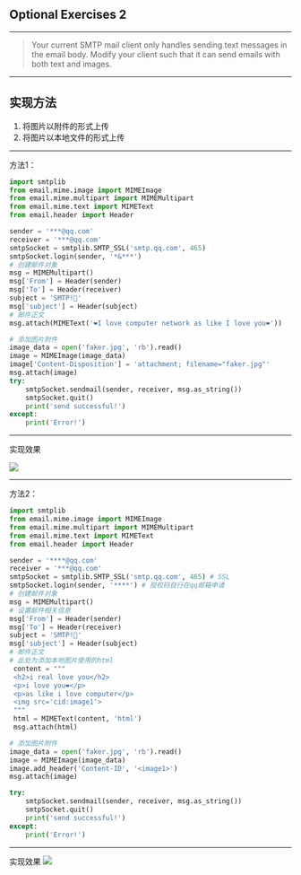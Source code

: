 ﻿## Optional Exercises 2
---

>Your current SMTP mail client only handles sending text messages in the email body. Modify your 
client such that it can send emails with both text and images.

 

---


## 实现方法

 1. 将图片以附件的形式上传
 2. 将图片以本地文件的形式上传

---
方法1：

```python
import smtplib
from email.mime.image import MIMEImage
from email.mime.multipart import MIMEMultipart
from email.mime.text import MIMEText
from email.header import Header

sender = '***@qq.com'
receiver = '***@qq.com'
smtpSocket = smtplib.SMTP_SSL('smtp.qq.com', 465)
smtpSocket.login(sender, '*&***')
# 创建邮件对象
msg = MIMEMultipart()
msg['From'] = Header(sender)
msg['To'] = Header(receiver)
subject = 'SMTP!🛫'
msg['subject'] = Header(subject)
# 邮件正文
msg.attach(MIMEText('❤I love computer network as like I love you❤'))

# 添加图片附件
image_data = open('faker.jpg', 'rb').read()
image = MIMEImage(image_data)
image['Content-Disposition'] = 'attachment; filename="faker.jpg"'
msg.attach(image)
try:
    smtpSocket.sendmail(sender, receiver, msg.as_string())
    smtpSocket.quit()
    print('send successful!')
except:
    print('Error!')
```

---
实现效果


![](https://img-blog.csdnimg.cn/20210513175210723.png?x-oss-process=image/watermark,type_ZmFuZ3poZW5naGVpdGk,shadow_10,text_aHR0cHM6Ly9ibG9nLmNzZG4ubmV0L3dlaXhpbl80NjY2MjMxOA==,size_16,color_FFFFFF,t_70#pic_center)

---
方法2：

```python
import smtplib
from email.mime.image import MIMEImage
from email.mime.multipart import MIMEMultipart
from email.mime.text import MIMEText
from email.header import Header

sender = '****@qq.com'
receiver = '***@qq.com'
smtpSocket = smtplib.SMTP_SSL('smtp.qq.com', 465) # SSL
smtpSocket.login(sender, '****') # 授权码自行在qq邮箱申请
# 创建邮件对象
msg = MIMEMultipart() 
# 设置邮件相关信息
msg['From'] = Header(sender)
msg['To'] = Header(receiver)
subject = 'SMTP!🛫'
msg['subject'] = Header(subject)
# 邮件正文
# 此处为添加本地图片使用的html
 content = """
 <h2>i real love you</h2>	
 <p>i love you❤</p>
 <p>as like i love computer</p>
 <img src='cid:image1'>
 """
 html = MIMEText(content, 'html')
 msg.attach(html)

# 添加图片附件
image_data = open('faker.jpg', 'rb').read()
image = MIMEImage(image_data)
image.add_header('Content-ID', '<image1>')
msg.attach(image)

try:
    smtpSocket.sendmail(sender, receiver, msg.as_string())
    smtpSocket.quit()
    print('send successful!')
except:
    print('Error!')
```

---
实现效果
![](https://img-blog.csdnimg.cn/20210513175547647.png?x-oss-process=image/watermark,type_ZmFuZ3poZW5naGVpdGk,shadow_10,text_aHR0cHM6Ly9ibG9nLmNzZG4ubmV0L3dlaXhpbl80NjY2MjMxOA==,size_16,color_FFFFFF,t_70#pic_center)

